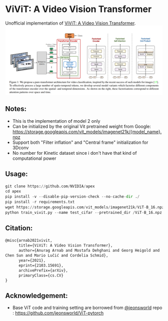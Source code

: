 # ViViT: A Video Vision Transformer
Unofficial implementation of [ViViT: A Video Vision Transformer](https://arxiv.org/abs/2103.15691).
![](image/model.png)

## Notes:
* This is the implementation of model 2 only
* Can be initialized by the original Vit pretrained weight from Google:
https://storage.googleapis.com/vit_models/imagenet21k/{model_name}.npz
* Support both "Filter inflation" and "Central frame" initialization for 3Dconv
* No number for Kinetic dataset since i don't have that kind of computational power

## Usage:
```python
git clone https://github.com/NVIDIA/apex
cd apex
pip install -v --disable-pip-version-check --no-cache-dir ./ 
pip install -r requirements.txt
wget https://storage.googleapis.com/vit_models/imagenet21k/ViT-B_16.npz
python train_vivit.py --name test_cifar --pretrained_dir /ViT-B_16.npz --dataset cifar10
```

## Citation:
```
@misc{arnab2021vivit,
      title={ViViT: A Video Vision Transformer}, 
      author={Anurag Arnab and Mostafa Dehghani and Georg Heigold and Chen Sun and Mario Lučić and Cordelia Schmid},
      year={2021},
      eprint={2103.15691},
      archivePrefix={arXiv},
      primaryClass={cs.CV}
}
```

## Acknowledgement:
* Base ViT code and training setting are borrowed from [@jeonsworld](https://github.com/jeonsworld) repo : https://github.com/jeonsworld/ViT-pytorch



